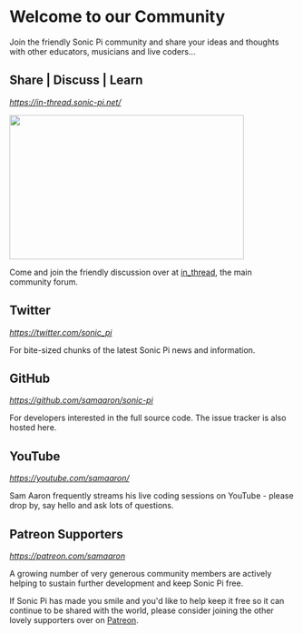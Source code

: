 # Welcome to our Community

Join the friendly Sonic Pi community and share your ideas and thoughts
with other educators, musicians and live coders...


## Share | Discuss | Learn
*<https://in-thread.sonic-pi.net/>*

<a href="https://in-thread.sonic-pi.net">
  <img src="app/gui/qt/images/in_thread_screen.png" height="254" width="413"/>
</a>

Come and join the friendly discussion over at
[in_thread](https://in-thread.sonic-pi.net), the main community forum.


## Twitter
*<https://twitter.com/sonic_pi>*

For bite-sized chunks of the latest Sonic Pi news and information.


## GitHub
*<https://github.com/samaaron/sonic-pi>*

For developers interested in the full source code. The issue tracker is
also hosted here.


## YouTube
*<https://youtube.com/samaaron/>*

Sam Aaron frequently streams his live coding sessions on YouTube -
please drop by, say hello and ask lots of questions.


## Patreon Supporters
*<https://patreon.com/samaaron>*

A growing number of very generous community members are actively helping
to sustain further development and keep Sonic Pi free.

If Sonic Pi has made you smile and you'd like to help keep it free so it
can continue to be shared with the world, please consider joining the
other lovely supporters over on [Patreon](https://patreon.com/samaaron).
